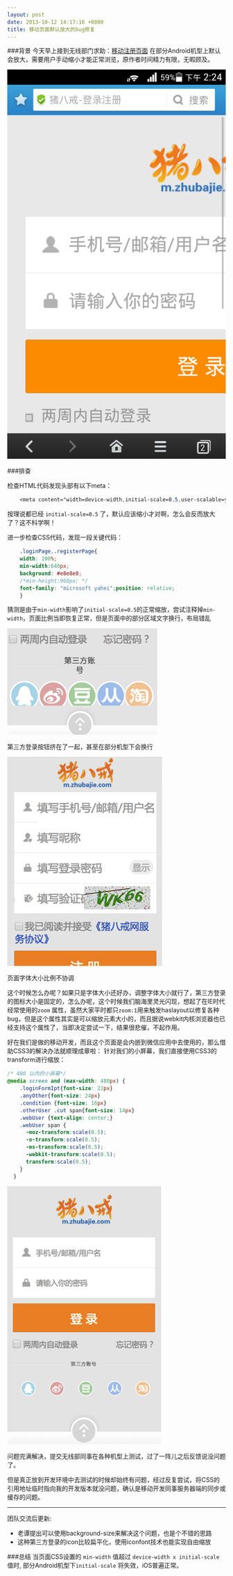 ```yaml
---
layout: post
date: 2013-10-12 14:17:16 +0800
title: 移动页面默认放大的bug修复
---
```


###背景
今天早上接到无线部门求助：[移动注册页面](http://m.zhubajie.com/webApp/login-register.html)  在部分Android机型上默认会放大，需要用户手动缩小才能正常浏览，原作者时间精力有限，无暇顾及。

![bug截图](/assets/images/2013-10/20131012_142442.png "bug截图")

###排查

检查HTML代码发现头部有以下meta：

```css
	<meta content="width=device-width,initial-scale=0.5,user-scalable=yes,densitydpi=device-dpi" name="viewport"/>
```	
按理说都已经 `initial-scale=0.5` 了，默认应该缩小才对啊，怎么会反而放大了？这不科学啊！

进一步检查CSS代码，发现一段关键代码：

```css
	.loginPage,.registerPage{ 
	width: 100%;
	min-width:640px; 
	background: #e8e8e8;
	/*min-height:960px;	*/ 
	font-family: "microsoft yahei";position: relative;
	}
```

猜测是由于`min-width`影响了`initial-scale=0.5`的正常缩放，尝试注释掉`min-width`，页面比例当即恢复正常，但是页面中的部分区域文字换行，布局错乱

![bug截图](/assets/images/2013-10/Snip20131012_17.png "bug截图")

第三方登录按钮挤在了一起，甚至在部分机型下会换行

![bug截图](/assets/images/2013-10/Snip20131012_18.png "bug截图")

页面字体大小比例不协调

这个时候怎么办呢？如果只是字体大小还好办，调整字体大小就行了，第三方登录的图标大小是固定的，怎么办呢，这个时候我们脑海里灵光闪现，想起了在IE时代经常使用的`zoom` 属性，虽然大家平时都只`zoom:1`用来触发haslayout以修复各种bug，但是这个属性其实是可以缩放元素大小的，而且据说webkit内核浏览器也已经支持这个属性了，当即决定尝试一下，结果很悲催，不起作用。

好在我们是做的移动开发，而且这个页面是会内嵌到微信应用中去使用的，那么借助CSS3的解决办法就顺理成章啦：
针对我们的小屏幕，我们直接使用CSS3的transform进行缩放：

```css
/* 480 以内的小屏幕*/
@media screen and (max-width: 480px) {
    .loginFormIpt{font-size: 22px}
    .anyOther{font-size: 24px}
    .condition {font-size: 16px}
    .otherUser .cut span{font-size: 14px}
    .webUser {text-align: center;}
    .webUser span {
      -moz-transform:scale(0.5);
      -o-transform:scale(0.5);
      -ms-transform:scale(0.5);
      -webkit-transform:scale(0.5);
      transform:scale(0.5);
    }
  }
```

![修复后截图](/assets/images/2013-10/Snip20131012_19.png "修复后截图")

问题完满解决，提交无线部同事在各种机型上测试，过了一阵儿之后反馈说没问题了。

但是真正放到开发环境中去测试的时候却始终有问题，经过反复尝试，将CSS的引用地址临时指向我的开发版本就没问题，确认是移动开发同事服务器端的同步或缓存的问题。

---
团队交流后更新:

* 老谭提出可以使用background-size来解决这个问题，也是个不错的思路
* 这种第三方登录的icon比较扁平化，使用iconfont技术也能实现自由缩放

###总结
当页面CSS设置的 `min-width` 值超过 `device-width x initial-scale` 值时, 部分Android机型下`initial-scale` 将失效，iOS普遍正常。

